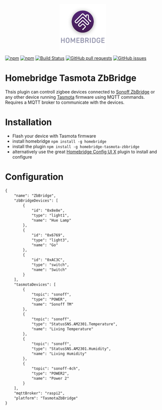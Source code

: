 
<p align="center">

<img src="https://github.com/homebridge/branding/raw/master/logos/homebridge-wordmark-logo-vertical.png" width="150">

</p>

[![npm](https://img.shields.io/npm/dt/homebridge-tasmota-zbbridge.svg)](https://www.npmjs.com/package/homebridge-tasmota-zbbridge)
[![npm](https://img.shields.io/npm/v/homebridge-tasmota-zbbridge.svg)](https://www.npmjs.com/package/homebridge-tasmota-zbbridge)
[![Build Status](https://travis-ci.org/mdaskalov/homebridge-tasmota-zbbridge.svg?branch=master)](https://travis-ci.org/mdaskalov/homebridge-tasmota-zbbridge)
[![GitHub pull requests](https://img.shields.io/github/issues-pr/mdaskalov/homebridge-tasmota-zbbridge.svg)](https://github.com/mdaskalov/homebridge-tasmota-zbbridge/pulls)
[![GitHub issues](https://img.shields.io/github/issues/mdaskalov/homebridge-tasmota-zbbridge.svg)](https://github.com/mdaskalov/homebridge-tasmota-zbbridge/issues)

# Homebridge Tasmota ZbBridge

Thsis plugin can controll zigbee devices connected to [Sonoff ZbBridge](https://zigbee.blakadder.com/Sonoff_ZBBridge.html) or any other device running [Tasmota](https://tasmota.github.io/docs) firmware using MQTT commands.
Requires a MQTT broker to communicate with the devices.

# Installation

* Flash your device with Tasmota firmware
* install homebridge `npm install -g homebridge`
* install the plugin `npm install -g homebridge-tasmota-zbbridge`
* alternatively use the great [Homebridge Config UI X](https://github.com/oznu/homebridge-config-ui-x) plugin to install and configure

# Configuration

```
{
    "name": "ZbBridge",
    "zbBridgeDevices": [
        {
            "id": "0x8e8e",
            "type": "light1",
            "name": "Hue Lamp"
        },
        {
            "id": "0x6769",
            "type": "light3",
            "name": "Go"
        },
        {
            "id": "0xAC3C",
            "type": "switch",
            "name": "Switch"
        }
    ],
    "tasmotaDevices": [
        {
            "topic": "sonoff",
            "type": "POWER",
            "name": "Sonoff TM"
        },
        {
            "topic": "sonoff",
            "type": "StatusSNS.AM2301.Temperature",
            "name": "Living Temperature"
        },
        {
            "topic": "sonoff",
            "type": "StatusSNS.AM2301.Humidity",
            "name": "Living Humidity"
        },
        {
            "topic": "sonoff-4ch",
            "type": "POWER2",
            "name": "Power 2"
        }
    ],
    "mqttBroker": "raspi2",
    "platform": "TasmotaZbBridge"
}

